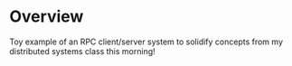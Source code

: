 # Overview

Toy example of an RPC client/server system to solidify concepts from my distributed systems class this morning!